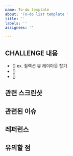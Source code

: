 ```yaml
---
name: To-do template
about: 'To-do list template '
title: ''
labels: ''
assignees: ''

---
```


## CHALLENGE 내용 
- [] ex. 컬렉션 뷰 레이아웃 잡기
- []
- [] 

## 관련 스크린샷 

## 관련된 이슈

##  레퍼런스

## 유의할 점
